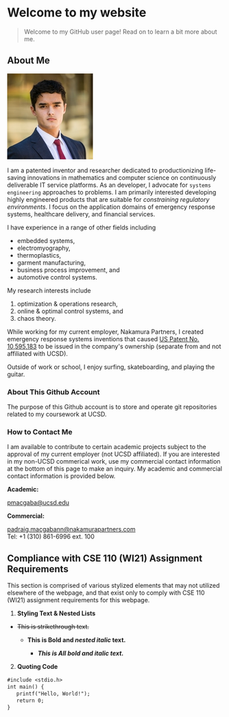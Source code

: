 # Welcome to my website
>Welcome to my GitHub user page! Read on to learn a bit more about me.

## About Me

![Image Of Me](/headshotLQ.jpg)

I am a patented inventor and researcher dedicated to productionizing life-saving innovations in mathematics and computer science on continuously deliverable IT service platforms. As an developer, I advocate for `systems engineering` approaches to problems. I am primarily interested developing highly engineered products that are suitable for _constraining regulatory environments_. I focus on the application domains of emergency response systems, healthcare delivery, and financial services. 

I have experience in a range of other fields including 
- embedded systems, 
- electromyography, 
- thermoplastics, 
- garment manufacturing, 
- business process improvement, and 
- automotive control systems. 

My research interests include 
1. optimization & operations research, 
2. online & optimal control systems, and 
3. chaos theory. 

While working for my current employer, Nakamura Partners, I created emergency response systems inventions that caused [US Patent No. 10,595,183](https://patents.google.com/patent/US10595183B2/) to be issued in the company's ownership (separate from and not affiliated with UCSD).

Outside of work or school, I enjoy surfing, skateboarding, and playing the guitar. 

### About This Github Account

The purpose of this Github account is to store and operate git repositories related to my coursework at UCSD. 


### How to Contact Me

I am available to contribute to certain academic projects subject to the approval of my current employer (not UCSD affiliated). 
If you are interested in my non-UCSD commerical work, use my commercial contact information at the bottom of this page to make an inquiry.
My academic and commercial contact information is provided below.

**Academic:** 

pmacgaba@ucsd.edu



**Commercial:** 

padraig.macgabann@nakamurapartners.com  
Tel: +1 (310) 861-6996 ext. 100

## Compliance with CSE 110 (WI21) Assignment Requirements

This section is comprised of various stylized elements that may not utilized elsewhere of the webpage, and that exist only to comply with CSE 110 (WI21) assignment requirements for this webpage. 

1. **Styling Text & Nested Lists**

  - ~~This is strikethrough text.~~

    - **This is Bold and _nested italic_ text.**

      - ***This is All bold and italic text.***

2. **Quoting Code**

```
#include <stdio.h>
int main() {
   printf("Hello, World!");
   return 0;
}
```


